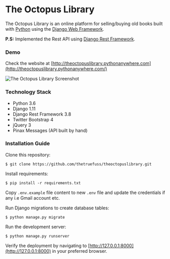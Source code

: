 # The Octopus Library

The Octopus Library is an online platform for selling/buying old books built with [Python](https://www.python.org/) using the [Django Web Framework](https://www.djangoproject.com/).

**P.S:** Implemented the Rest API using [Django Rest Framework](http://django-rest-framework.org/).

### Demo

Check the website at [http://theoctopuslibrary.pythonanywhere.com](http://theoctopuslibrary.pythonanywhere.com/)

![The Octopus Library Screenshot](https://image.ibb.co/mr1YfT/theoctopuslibrary_screenshot.jpg "The Octopus Library Screenshot")

### Technology Stack

* Python 3.6
* Django 1.11
* Django Rest Framework 3.8
* Twitter Bootstrap 4
* jQuery 3
* Pinax Messages (API built by hand)

### Installation Guide

Clone this repository:

```shell
$ git clone https://github.com/thetruefuss/theoctopuslibrary.git
```

Install requirements:

```shell
$ pip install -r requirements.txt
```

Copy `.env.example` file content to new `.env` file and update the credentials if any i.e Gmail account etc.

Run Django migrations to create database tables:

```shell
$ python manage.py migrate
```

Run the development server:

```shell
$ python manage.py runserver
```

Verify the deployment by navigating to [http://127.0.0.1:8000](http://127.0.0.1:8000) in your preferred browser.

